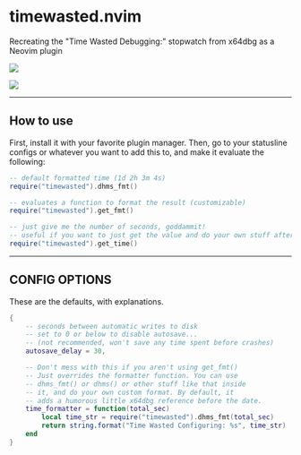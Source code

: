 # timewasted.nvim

Recreating the "Time Wasted Debugging:" stopwatch from x64dbg as a Neovim plugin

![](https://i.ibb.co/vks1GSP/image.png)

![](https://pbs.twimg.com/media/C06oAZNXcAArLPA.jpg)

---

## How to use

First, install it with your favorite plugin manager. Then, go to your statusline
configs or whatever you want to add this to, and make it evaluate the following:

```lua
-- default formatted time (1d 2h 3m 4s)
require("timewasted").dhms_fmt()

-- evaluates a function to format the result (customizable)
require("timewasted").get_fmt()

-- just give me the number of seconds, goddammit!
-- useful if you want to just get the value and do your own stuff after
require("timewasted").get_time()
```

---

## CONFIG OPTIONS

These are the defaults, with explanations.

```lua
{
    -- seconds between automatic writes to disk
    -- set to 0 or below to disable autosave...
    -- (not recommended, won't save any time spent before crashes)
    autosave_delay = 30,

    -- Don't mess with this if you aren't using get_fmt()
    -- Just overrides the formatter function. You can use
    -- dhms_fmt() or dhms() or other stuff like that inside
    -- it, and do your own custom format. By default, it
    -- adds a humorous little x64dbg reference before the date.
    time_formatter = function(total_sec)
        local time_str = require("timewasted").dhms_fmt(total_sec)
        return string.format("Time Wasted Configuring: %s", time_str)
    end
}
```
